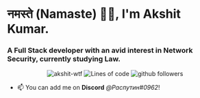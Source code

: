 <h1 align="left">नमस्ते (Namaste) 🙏🏻, I'm Akshit Kumar.</h1>
<h3 align="left">A Full Stack developer with an avid interest in Network Security, currently studying Law.</h3>

<p align="center">
    <img src="https://komarev.com/ghpvc/?username=akshit-wtf" alt="akshit-wtf" alt="Profile Views" />
    <img src="https://img.shields.io/badge/From%20Hello%20World%20I%27ve%20Written-750,000%20lines%20of%20code-yellow" alt="Lines of code" />
    <img src="https://img.shields.io/github/followers/akshit-wtf?label=Follow&style=social" alt="github followers" />
</p>

- 📫 You can add me on **Discord** *@Распутин#0962*!
